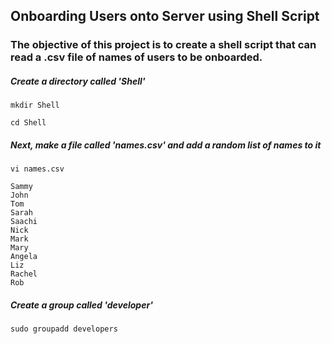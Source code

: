 
## Onboarding Users onto Server using Shell Script

### The objective of this project is to create a shell script that can read a .csv file of names of users to be onboarded.

##### Create a directory called 'Shell'
```
mkdir Shell
```

```
cd Shell
```

##### Next, make a file called 'names.csv' and add a random list of names to it
```
vi names.csv
```
```
Sammy
John
Tom
Sarah
Saachi
Nick
Mark
Mary
Angela
Liz
Rachel
Rob
```
##### Create a group called 'developer' 

```
sudo groupadd developers
```

